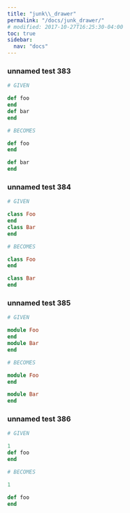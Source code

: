 ```yaml
---
title: "junk\\_drawer"
permalink: "/docs/junk_drawer/"
# modified: 2017-10-27T16:25:30-04:00
toc: true
sidebar:
  nav: "docs"
---
```

### unnamed test 383
```ruby
# GIVEN

def foo
end
def bar
end

```
```ruby
# BECOMES

def foo
end

def bar
end
```
### unnamed test 384
```ruby
# GIVEN

class Foo
end
class Bar
end

```
```ruby
# BECOMES

class Foo
end

class Bar
end
```
### unnamed test 385
```ruby
# GIVEN

module Foo
end
module Bar
end

```
```ruby
# BECOMES

module Foo
end

module Bar
end
```
### unnamed test 386
```ruby
# GIVEN

1
def foo
end

```
```ruby
# BECOMES

1

def foo
end
```
